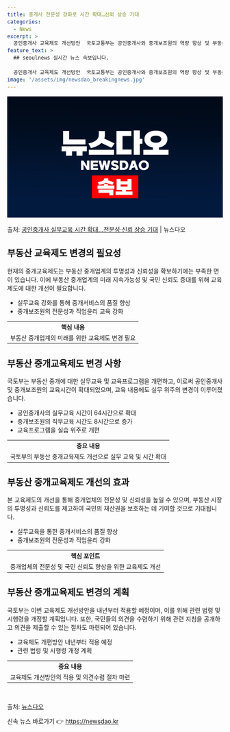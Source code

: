 ```yaml
---
title: 중개사 전문성 강화로 시간 확대…신뢰 상승 기대
categories:
  - News
excerpt: >
  공인중개사 교육제도 개선방안  국토교통부는 공인중개사와 중개보조원의 역량 향상 및 부동산 중개질서 확립을 위…
feature_text: >
  ## seoulnews 실시간 뉴스 속보입니다.

  공인중개사 교육제도 개선방안  국토교통부는 공인중개사와 중개보조원의 역량 향상 및 부동산 중개질서 확립을 위…
image: '/assets/img/newsdao_breakingnews.jpg'
---
```


![뉴스다오 속보](/assets/img/newsdao_breakingnews.jpg)

<p>출처: <a href="https://newsdao.kr/4727" rel="dofollow">공인중개사 실무교육 시간 확대…전문성·신뢰 상승 기대</a> | 뉴스다오</p>

<h2 data-ke-size="size26">부동산 교육제도 변경의 필요성</h2>
<p data-ke-size="size16">현재의 중개교육제도는 부동산 중개업계의 투명성과 신뢰성을 확보하기에는 부족한 면이 있습니다. 이에 부동산 중개업계의 미래 지속가능성 및 국민 신뢰도 증대를 위해 교육제도에 대한 개선이 필요합니다.</p>
<ul>
  <li>실무교육 강화를 통해 중개서비스의 품질 향상</li>
  <li>중개보조원의 전문성과 직업윤리 교육 강화</li>
</ul>
<table>
  <tr>
    <td style="text-align: center; height: 17px;"><b>핵심 내용</b></td>
  </tr>
  <tr>
    <td style="text-align: center; height: 17px;">부동산 중개업계의 미래를 위한 교육제도 변경 필요</td>
  </tr>
</table>

<h2 data-ke-size="size26">부동산 중개교육제도 변경 사항</h2>
<p data-ke-size="size16">국토부는 부동산 중개에 대한 실무교육 및 교육프로그램을 개편하고, 이로써 공인중개사 및 중개보조원의 교육시간이 확대되었으며, 교육 내용에도 실무 위주의 변경이 이루어졌습니다.</p>
<ul>
  <li>공인중개사의 실무교육 시간이 64시간으로 확대</li>
  <li>중개보조원의 직무교육 시간도 8시간으로 증가</li>
  <li>교육프로그램을 실습 위주로 개편</li>
</ul>
<table>
  <tr>
    <td style="text-align: center; height: 17px;"><b>중요 내용</b></td>
  </tr>
  <tr>
    <td style="text-align: center; height: 17px;">국토부의 부동산 중개교육제도 개선으로 실무 교육 및 시간 확대</td>
  </tr>
</table>

<h2 data-ke-size="size26">부동산 중개교육제도 개선의 효과</h2>
<p data-ke-size="size16">본 교육제도의 개선을 통해 중개업체의 전문성 및 신뢰성을 높일 수 있으며, 부동산 시장의 투명성과 신뢰도를 제고하여 국민의 재산권을 보호하는 데 기여할 것으로 기대됩니다.</p>
<ul>
  <li>실무교육을 통한 중개서비스의 품질 향상</li>
  <li>중개보조원의 전문성과 직업윤리 강화</li>
</ul>
<table>
  <tr>
    <td style="text-align: center; height: 17px;"><b>핵심 포인트</b></td>
  </tr>
  <tr>
    <td style="text-align: center; height: 17px;">중개업체의 전문성 및 국민 신뢰도 향상을 위한 교육제도 개선</td>
  </tr>
</table>

<h2 data-ke-size="size26">부동산 중개교육제도 변경의 계획</h2>
<p data-ke-size="size16">국토부는 이번 교육제도 개선방안을 내년부터 적용할 예정이며, 이를 위해 관련 법령 및 시행령을 개정할 계획입니다. 또한, 국민들의 의견을 수렴하기 위해 관련 지침을 공개하고 의견을 제출할 수 있는 절차도 마련되어 있습니다.</p>
<ul>
  <li>교육제도 개편방안 내년부터 적용 예정</li>
  <li>관련 법령 및 시행령 개정 계획</li>
</ul>
<table>
  <tr>
    <td style="text-align: center; height: 17px;"><b>중요 내용</b></td>
  </tr>
  <tr>
    <td style="text-align: center; height: 17px;">교육제도 개선방안의 적용 및 의견수렴 절차 마련</td>
  </tr>
</table>

<p data-ke-size="size16">&nbsp;</p>

출처: <a href="https://newsdao.kr/4727">뉴스다오</a> 

신속 뉴스 바로가기 👉 <a href="https://newsdao.kr" rel="dofollow">https://newsdao.kr</a>


